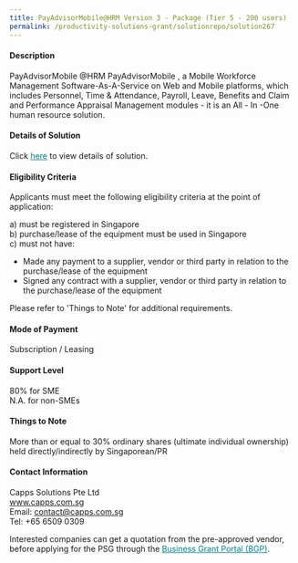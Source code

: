 ```yaml
---
title: PayAdvisorMobile@HRM Version 3 - Package (Tier 5 - 200 users)
permalink: /productivity-solutions-grant/solutionrepo/solution267
---
```


#### Description

PayAdvisorMobile @HRM PayAdvisorMobile , a Mobile Workforce Management Software-As-A-Service on Web and Mobile platforms, which includes Personnel, Time & Attendance, Payroll, Leave, Benefits and Claim and Performance Appraisal Management modules - it is an All - In -One human resource solution.


#### Details of Solution

Click <a href='https://gb-assist-staging.netlify.app/images/psg/Capps_Solutions_PayAdvisorMobile_HRM 20200040_Annex_3_20200625143624_Part_5.pdf' style='color:#037e8a'>here</a> to view details of solution.

#### Eligibility Criteria

Applicants must meet the following eligibility criteria at the point of application:

a) must be registered in Singapore <br>
b) purchase/lease of the equipment must be used in Singapore <br>
c) must not have:
- Made any payment to a supplier, vendor or third party in relation to the purchase/lease of the equipment
- Signed any contract with a supplier, vendor or third party in relation to the purchase/lease of the equipment

Please refer to 'Things to Note' for additional requirements.

#### Mode of Payment
Subscription / Leasing

#### Support Level
80% for SME <br>
N.A. for non-SMEs

#### Things to Note
More than or equal to 30% ordinary shares (ultimate individual ownership) held directly/indirectly by Singaporean/PR

#### Contact Information
Capps Solutions Pte Ltd<br>www.capps.com.sg<br>Email: contact@capps.com.sg<br>Tel: +65 6509 0309

Interested companies can get a quotation from the pre-approved vendor, before applying for the PSG through the <a target='_blank' style='color:#037e8a' href='https://www.businessgrants.gov.sg/'>Business Grant Portal (BGP)</a>.
